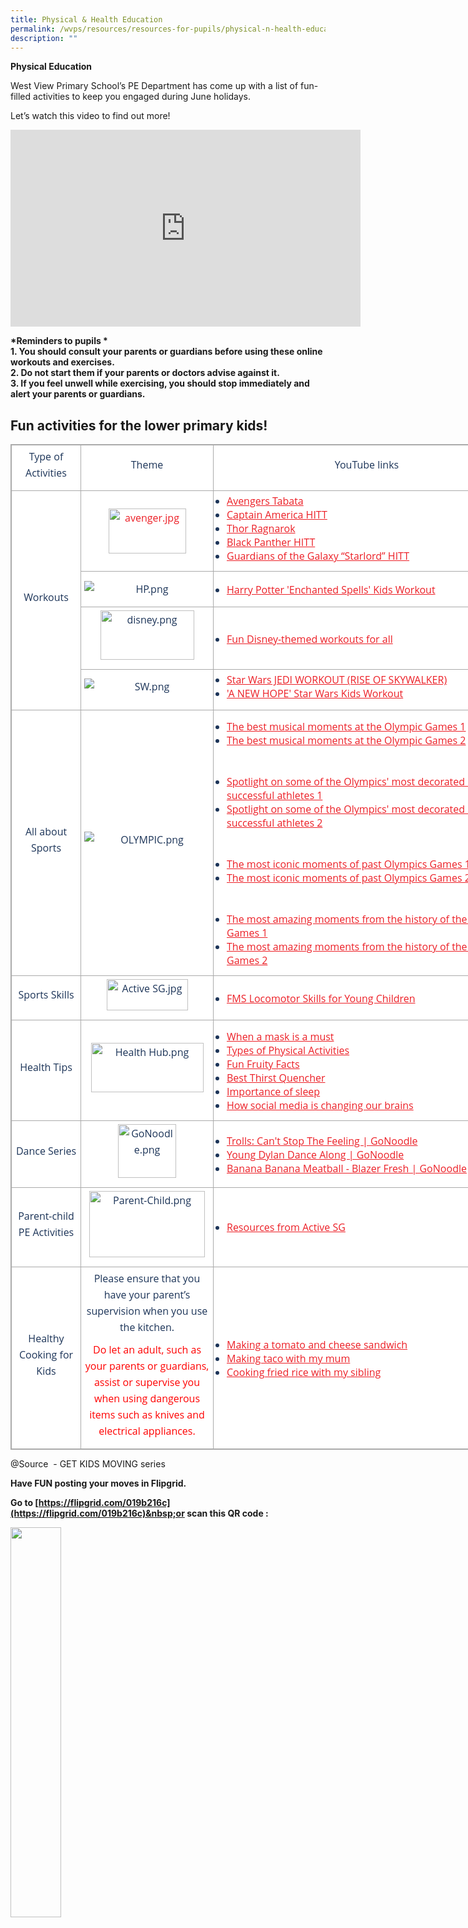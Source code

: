 ```yaml
---
title: Physical & Health Education
permalink: /wvps/resources/resources-for-pupils/physical-n-health-education/
description: ""
---
```

**Physical Education**

  

West View Primary School’s PE Department has come up with a list of fun-filled activities to keep you engaged during June holidays.

  

Let’s watch this video to find out more!

<iframe width="560" height="315" src="https://www.youtube.com/embed/2VvXRlFfBlw" title="YouTube video player" frameborder="0" allow="accelerometer; autoplay; clipboard-write; encrypted-media; gyroscope; picture-in-picture; web-share" allowfullscreen=""></iframe>

**\*Reminders to pupils \***  
**1\. You should consult your parents or guardians before using these online workouts and exercises.**  
**2\. Do not start them if your parents or doctors advise against it.**  
**3\. If you feel unwell while exercising, you should stop immediately and alert your parents or guardians.**

Fun activities for the lower primary kids!
------------------------------------------

<table class="iveo_table ives_tab_simple3" width="0" style="margin: 0px; outline: 0px; padding: 0px; border-collapse: collapse; border: 1px solid rgb(170, 170, 170); color: rgb(28, 52, 88); font-family: &quot;Open Sans&quot;, sans-serif; font-size: 16px; font-style: normal; font-variant-ligatures: normal; font-variant-caps: normal; font-weight: 400; letter-spacing: normal; orphans: 2; text-align: left; text-transform: none; white-space: normal; widows: 2; word-spacing: 0px; -webkit-text-stroke-width: 0px; background-color: rgb(255, 255, 255); text-decoration-thickness: initial; text-decoration-style: initial; text-decoration-color: initial; width: 880px;"><tbody style="margin: 0px; outline: 0px; padding: 0px;"><tr style="margin: 0px; outline: 0px; padding: 0px;"><td width="100" style="margin: 0px; outline: 0px; padding: 5px; text-align: center; border: 1px solid rgb(170, 170, 170);"><p align="center" style="margin: 0px 0px 10px; outline: 0px; padding: 0px; line-height: 26px !important; color: rgb(28, 52, 88); font-family: &quot;Open Sans&quot;, sans-serif; font-size: 16px; font-weight: 400;"><span style="margin: 0px; outline: 0px; padding: 0px;">Type of Activities</span></p></td><td width="201" style="margin: 0px; outline: 0px; padding: 5px; text-align: center; border: 1px solid rgb(170, 170, 170);"><p align="center" style="margin: 0px 0px 10px; outline: 0px; padding: 0px; line-height: 26px !important; color: rgb(28, 52, 88); font-family: &quot;Open Sans&quot;, sans-serif; font-size: 16px; font-weight: 400;"><span style="margin: 0px; outline: 0px; padding: 0px;">Theme</span></p></td><td width="480" style="margin: 0px; outline: 0px; padding: 5px; text-align: center; border: 1px solid rgb(170, 170, 170);"><p align="center" style="margin: 0px 0px 10px; outline: 0px; padding: 0px; line-height: 26px !important; color: rgb(28, 52, 88); font-family: &quot;Open Sans&quot;, sans-serif; font-size: 16px; font-weight: 400;"><span style="margin: 0px; outline: 0px; padding: 0px; background-color: initial;">YouTube</span><span style="margin: 0px; outline: 0px; padding: 0px;">&nbsp;links</span></p></td></tr><tr style="margin: 0px; outline: 0px; padding: 0px;"><td width="100" rowspan="4" style="margin: 0px; outline: 0px; padding: 5px; text-align: center; border: 1px solid rgb(170, 170, 170);"><p align="center" style="margin: 0px 0px 10px; outline: 0px; padding: 0px; line-height: 26px !important; color: rgb(28, 52, 88); font-family: &quot;Open Sans&quot;, sans-serif; font-size: 16px; font-weight: 400;"><span style="margin: 0px; outline: 0px; padding: 0px;">Workouts</span></p></td><td width="201" style="margin: 0px; outline: 0px; padding: 5px; text-align: center; border: 1px solid rgb(170, 170, 170);"><p align="center" style="margin: 0px 0px 10px; outline: 0px; padding: 0px; line-height: 26px !important; color: rgb(28, 52, 88); font-family: &quot;Open Sans&quot;, sans-serif; font-size: 16px; font-weight: 400;"><span style="margin: 0px; outline: 0px; padding: 0px;"></span></p><p align="center" style="margin: 0px 0px 10px; outline: 0px; padding: 0px; line-height: 26px !important; color: rgb(28, 52, 88); font-family: &quot;Open Sans&quot;, sans-serif; font-size: 16px; font-weight: 400;"><span style="margin: 0px; outline: 0px; padding: 0px;"><a href="https://www.youtube.com/watch?v=FG9bvD_ha0g" target="_blank" style="margin: 0px; outline: 0px; padding: 0px; color: rgb(236, 31, 38); text-decoration: underline;"><img width="150" height="113" src="https://westviewpri.moe.edu.sg/qql/slot/u539/2020/Resources/Resources%20for%20Pupil/Stay%20Home%20Edition/Physical%20&amp;%20Health%20Education/avenger.jpg" alt="avenger.jpg" class="ive_eobj_center" style="margin: auto; outline: 0px; padding: 0px; border: none; max-width: 100%; clear: both; display: block; width: 124px; height: 72px;"></a></span><span style="margin: 0px; outline: 0px; padding: 0px;"></span></p><p align="center" style="margin: 0px 0px 10px; outline: 0px; padding: 0px; line-height: 26px !important; color: rgb(28, 52, 88); font-family: &quot;Open Sans&quot;, sans-serif; font-size: 16px; font-weight: 400;"></p></td><td width="480" style="margin: 0px; outline: 0px; padding: 5px; text-align: center; border: 1px solid rgb(170, 170, 170);"><ul style="margin: 0px 0px 0.5em 1em; outline: 0px; padding: 0px;"><li style="margin: 0px; outline: 0px; padding: 0px; text-align: left;"><a href="https://www.youtube.com/watch?v=jyWyBern6q4&amp;t=103s" target="_blank" style="margin: 0px; outline: 0px; padding: 0px; color: rgb(236, 31, 38); text-decoration: underline;">Avengers Tabata</a></li><li style="margin: 0px; outline: 0px; padding: 0px; text-align: left;"><a href="https://www.youtube.com/watch?v=QL2C0X3Gx1U&amp;list=RDCMUCokO71NW3TgndaSNyHIqwtQ&amp;index=6" target="_blank" style="margin: 0px; outline: 0px; padding: 0px; color: rgb(236, 31, 38); text-decoration: underline;">Captain America HITT</a></li><li style="margin: 0px; outline: 0px; padding: 0px; text-align: left;"><a href="https://www.youtube.com/watch?v=c3oeoVsM95s&amp;list=RDCMUCokO71NW3TgndaSNyHIqwtQ&amp;index=7" target="_blank" style="margin: 0px; outline: 0px; padding: 0px; color: rgb(236, 31, 38); text-decoration: underline; background-color: initial;">Thor Ragnarok</a></li><li style="margin: 0px; outline: 0px; padding: 0px; text-align: left;"><a href="https://www.youtube.com/watch?v=9SDWArXm4mA&amp;t=33s" target="_blank" style="margin: 0px; outline: 0px; padding: 0px; color: rgb(236, 31, 38); text-decoration: underline; background-color: initial;">Black Panther HITT</a></li><li style="margin: 0px; outline: 0px; padding: 0px; text-align: left;"><a href="https://www.youtube.com/watch?v=y2nURl5xOWU" target="_blank" style="margin: 0px; outline: 0px; padding: 0px; color: rgb(236, 31, 38); text-decoration: underline; background-color: initial;">Guardians of the Galaxy “Starlord” HITT</a></li></ul></td></tr><tr style="margin: 0px; outline: 0px; padding: 0px;"><td width="201" style="margin: 0px; outline: 0px; padding: 5px; text-align: center; border: 1px solid rgb(170, 170, 170);"><p align="center" style="margin: 0px 0px 10px; outline: 0px; padding: 0px; line-height: 26px !important; color: rgb(28, 52, 88); font-family: &quot;Open Sans&quot;, sans-serif; font-size: 16px; font-weight: 400;"><span style="margin: 0px; outline: 0px; padding: 0px;"></span><span style="margin: 0px; outline: 0px; padding: 0px;"></span></p><p align="center" style="margin: 0px 0px 10px; outline: 0px; padding: 0px; line-height: 26px !important; color: rgb(28, 52, 88); font-family: &quot;Open Sans&quot;, sans-serif; font-size: 16px; font-weight: 400;"><img src="https://westviewpri.moe.edu.sg/qql/slot/u539/2020/Resources/Resources%20for%20Pupil/Stay%20Home%20Edition/Physical%20&amp;%20Health%20Education/HP.png" alt="HP.png" class="ive_eobj_center" style="margin: auto; outline: 0px; padding: 0px; border: none; max-width: 100%; clear: both; display: block;"></p></td><td width="480" style="margin: 0px; outline: 0px; padding: 5px; text-align: center; border: 1px solid rgb(170, 170, 170);"><p style="margin: 0px 0px 10px; outline: 0px; padding: 0px; line-height: 26px !important; color: rgb(28, 52, 88); font-family: &quot;Open Sans&quot;, sans-serif; font-size: 16px; font-weight: 400; text-align: left;"></p><ul style="margin: 0px 0px 0.5em 1em; outline: 0px; padding: 0px;"><li style="margin: 0px; outline: 0px; padding: 0px; text-align: left;"><a href="https://www.youtube.com/watch?v=fu-ZCwMrvKc&amp;list=RDCMUCokO71NW3TgndaSNyHIqwtQ&amp;index=2" target="_blank" style="margin: 0px; outline: 0px; padding: 0px; color: rgb(236, 31, 38); text-decoration: underline; background-color: initial;">Harry Potter 'Enchanted Spells' Kids Workout</a></li></ul><span style="margin: 0px; outline: 0px; padding: 0px;"></span></td></tr><tr style="margin: 0px; outline: 0px; padding: 0px;"><td width="201" style="margin: 0px; outline: 0px; padding: 5px; text-align: center; border: 1px solid rgb(170, 170, 170);"><p align="center" style="margin: 0px 0px 10px; outline: 0px; padding: 0px; line-height: 26px !important; color: rgb(28, 52, 88); font-family: &quot;Open Sans&quot;, sans-serif; font-size: 16px; font-weight: 400;"><span style="margin: 0px; outline: 0px; padding: 0px;"><img width="150" height="79" src="https://westviewpri.moe.edu.sg/qql/slot/u539/2020/Resources/Resources%20for%20Pupil/Stay%20Home%20Edition/Physical%20&amp;%20Health%20Education/disney.png" alt="disney.png" class="ive_eobj_center" style="margin: auto; outline: 0px; padding: 0px; border: none; max-width: 100%; clear: both; display: block;"></span><span style="margin: 0px; outline: 0px; padding: 0px;"></span></p></td><td width="480" style="margin: 0px; outline: 0px; padding: 5px; text-align: center; border: 1px solid rgb(170, 170, 170);"><p style="margin: 0px 0px 10px; outline: 0px; padding: 0px; line-height: 26px !important; color: rgb(28, 52, 88); font-family: &quot;Open Sans&quot;, sans-serif; font-size: 16px; font-weight: 400; text-align: left;"></p><ul style="margin: 0px 0px 0.5em 1em; outline: 0px; padding: 0px;"><li style="margin: 0px; outline: 0px; padding: 0px; text-align: left;"><span style="margin: 0px; outline: 0px; padding: 0px;"><a href="https://family.disney.com/articles/disney-workouts/" target="_blank" style="margin: 0px; outline: 0px; padding: 0px; color: rgb(236, 31, 38); text-decoration: underline;">Fun Disney-themed workouts for all</a></span></li></ul></td></tr><tr style="margin: 0px; outline: 0px; padding: 0px;"><td width="201" style="margin: 0px; outline: 0px; padding: 5px; text-align: center; border: 1px solid rgb(170, 170, 170);"><p align="center" style="margin: 0px 0px 10px; outline: 0px; padding: 0px; line-height: 26px !important; color: rgb(28, 52, 88); font-family: &quot;Open Sans&quot;, sans-serif; font-size: 16px; font-weight: 400;"><img src="https://westviewpri.moe.edu.sg/qql/slot/u539/2020/Resources/Resources%20for%20Pupil/Stay%20Home%20Edition/Physical%20&amp;%20Health%20Education/SW.png" alt="SW.png" class="ive_eobj_center" style="margin: auto; outline: 0px; padding: 0px; border: none; max-width: 100%; clear: both; display: block;"></p></td><td width="480" style="margin: 0px; outline: 0px; padding: 5px; text-align: center; border: 1px solid rgb(170, 170, 170);"><ul style="margin: 0px 0px 0.5em 1em; outline: 0px; padding: 0px;"><li style="margin: 0px; outline: 0px; padding: 0px; text-align: left;"><span style="margin: 0px; outline: 0px; padding: 0px;"><a href="https://www.youtube.com/watch?v=Q9pB8I_vqCw" target="_blank" style="margin: 0px; outline: 0px; padding: 0px; color: rgb(236, 31, 38); text-decoration: underline;">Star Wars JEDI WORKOUT (RISE OF SKYWALKER)</a></span></li><li style="margin: 0px; outline: 0px; padding: 0px; text-align: left;"><a href="https://www.youtube.com/watch?v=G_K_NHVvpps" target="_blank" style="margin: 0px; outline: 0px; padding: 0px; color: rgb(236, 31, 38); text-decoration: underline; background-color: initial;">'A NEW HOPE' Star Wars Kids Workout</a></li></ul><p style="margin: 0px 0px 10px; outline: 0px; padding: 0px; line-height: 26px !important; color: rgb(28, 52, 88); font-family: &quot;Open Sans&quot;, sans-serif; font-size: 16px; font-weight: 400; text-align: left;"><span style="margin: 0px; outline: 0px; padding: 0px;"></span></p></td></tr><tr style="margin: 0px; outline: 0px; padding: 0px;"><td width="100" style="margin: 0px; outline: 0px; padding: 5px; text-align: center; border: 1px solid rgb(170, 170, 170);"><p align="center" style="margin: 0px 0px 10px; outline: 0px; padding: 0px; line-height: 26px !important; color: rgb(28, 52, 88); font-family: &quot;Open Sans&quot;, sans-serif; font-size: 16px; font-weight: 400;"><span style="margin: 0px; outline: 0px; padding: 0px;">All about Sports</span></p></td><td width="201" style="margin: 0px; outline: 0px; padding: 5px; text-align: center; border: 1px solid rgb(170, 170, 170);"><p style="margin: 0px 0px 10px; outline: 0px; padding: 0px; line-height: 26px !important; color: rgb(28, 52, 88); font-family: &quot;Open Sans&quot;, sans-serif; font-size: 16px; font-weight: 400; text-align: center;"><span style="margin: 0px; outline: 0px; padding: 0px;"><img src="https://westviewpri.moe.edu.sg/qql/slot/u539/2020/Resources/Resources%20for%20Pupil/Stay%20Home%20Edition/Physical%20&amp;%20Health%20Education/OLYMPIC.png" alt="OLYMPIC.png" class="ive_eobj_center" style="margin: auto; outline: 0px; padding: 0px; border: none; max-width: 100%; clear: both; display: block;"></span><span style="margin: 0px; outline: 0px; padding: 0px;"></span></p></td><td width="480" style="margin: 0px; outline: 0px; padding: 5px; text-align: center; border: 1px solid rgb(170, 170, 170);"><p style="margin: 0px 0px 10px; outline: 0px; padding: 0px; line-height: 26px !important; color: rgb(28, 52, 88); font-family: &quot;Open Sans&quot;, sans-serif; font-size: 16px; font-weight: 400; text-align: left;"></p><ul style="margin: 0px 0px 0.5em 1em; outline: 0px; padding: 0px;"><li style="margin: 0px; outline: 0px; padding: 0px; text-align: left;"><span style="margin: 0px; outline: 0px; padding: 0px;"><a href="https://www.youtube.com/watch?v=XcjxJabDLHs&amp;list=PL-292yfpAFGb-qip5Qhg1mkQ732Ckws1g&amp;index=70" target="_blank" style="margin: 0px; outline: 0px; padding: 0px; color: rgb(236, 31, 38); text-decoration: underline;">The best musical moments at the Olympic Games 1</a></span></li><li style="margin: 0px; outline: 0px; padding: 0px; text-align: left;"><a href="https://www.youtube.com/watch?v=5AGdScMPbCo&amp;list=PL-292yfpAFGb-qip5Qhg1mkQ732Ckws1g&amp;index=13" target="_blank" style="margin: 0px; outline: 0px; padding: 0px; color: rgb(236, 31, 38); text-decoration: underline; background-color: initial;">The best musical moments at the Olympic Games 2</a></li></ul><p style="margin: 0px 0px 10px; outline: 0px; padding: 0px; line-height: 26px !important; color: rgb(28, 52, 88); font-family: &quot;Open Sans&quot;, sans-serif; font-size: 16px; font-weight: 400; text-align: left;"><span style="margin: 0px; outline: 0px; padding: 0px;"><br style="margin: 0px; outline: 0px; padding: 0px;"></span></p><p style="margin: 0px 0px 10px; outline: 0px; padding: 0px; line-height: 26px !important; color: rgb(28, 52, 88); font-family: &quot;Open Sans&quot;, sans-serif; font-size: 16px; font-weight: 400;"><span style="margin: 0px; outline: 0px; padding: 0px;"></span></p><p style="margin: 0px 0px 10px; outline: 0px; padding: 0px; line-height: 26px !important; color: rgb(28, 52, 88); font-family: &quot;Open Sans&quot;, sans-serif; font-size: 16px; font-weight: 400; text-align: left;"></p><ul style="margin: 0px 0px 0.5em 1em; outline: 0px; padding: 0px;"><li style="margin: 0px; outline: 0px; padding: 0px; text-align: left;"><span style="margin: 0px; outline: 0px; padding: 0px;"><a href="https://www.youtube.com/watch?v=h9Kadi5R5DU&amp;list=PL-292yfpAFGby_U_hd78VweBueUXx8mQB&amp;index=3" target="_blank" style="margin: 0px; outline: 0px; padding: 0px; color: rgb(236, 31, 38); text-decoration: underline;">Spotlight on some of the Olympics' most decorated &amp; successful athletes 1</a></span></li><li style="margin: 0px; outline: 0px; padding: 0px; text-align: left;"><a href="https://www.youtube.com/watch?v=Dqevl3w0_6s&amp;list=PL-292yfpAFGby_U_hd78VweBueUXx8mQB&amp;index=24" target="_blank" style="margin: 0px; outline: 0px; padding: 0px; color: rgb(236, 31, 38); text-decoration: underline; background-color: initial;">Spotlight on some of the Olympics' most decorated &amp; successful athletes 2</a></li></ul><p style="margin: 0px 0px 10px; outline: 0px; padding: 0px; line-height: 26px !important; color: rgb(28, 52, 88); font-family: &quot;Open Sans&quot;, sans-serif; font-size: 16px; font-weight: 400; text-align: left;"><span style="margin: 0px; outline: 0px; padding: 0px;"><br style="margin: 0px; outline: 0px; padding: 0px;"></span></p><p style="margin: 0px 0px 10px; outline: 0px; padding: 0px; line-height: 26px !important; color: rgb(28, 52, 88); font-family: &quot;Open Sans&quot;, sans-serif; font-size: 16px; font-weight: 400;"><span style="margin: 0px; outline: 0px; padding: 0px;"></span></p><p style="margin: 0px 0px 10px; outline: 0px; padding: 0px; line-height: 26px !important; color: rgb(28, 52, 88); font-family: &quot;Open Sans&quot;, sans-serif; font-size: 16px; font-weight: 400; text-align: left;"></p><ul style="margin: 0px 0px 0.5em 1em; outline: 0px; padding: 0px;"><li style="margin: 0px; outline: 0px; padding: 0px; text-align: left;"><span style="margin: 0px; outline: 0px; padding: 0px;"><a href="https://www.youtube.com/watch?v=IIm32eEVW98&amp;list=PL-292yfpAFGb961OltE-uVixJX4q2tvb1&amp;index=91" target="_blank" style="margin: 0px; outline: 0px; padding: 0px; color: rgb(236, 31, 38); text-decoration: underline;">The most iconic moments of past Olympics Games 1</a></span></li><li style="margin: 0px; outline: 0px; padding: 0px; text-align: left;"><a href="https://www.youtube.com/watch?v=FuiJHJz4f5Q" target="_blank" style="margin: 0px; outline: 0px; padding: 0px; color: rgb(236, 31, 38); text-decoration: underline; text-align: center; background-color: initial;">The most iconic moments of past Olympics Games 2</a></li></ul><p style="margin: 0px 0px 10px; outline: 0px; padding: 0px; line-height: 26px !important; color: rgb(28, 52, 88); font-family: &quot;Open Sans&quot;, sans-serif; font-size: 16px; font-weight: 400; text-align: left;"><br style="margin: 0px; outline: 0px; padding: 0px;"></p><p style="margin: 0px 0px 10px; outline: 0px; padding: 0px; line-height: 26px !important; color: rgb(28, 52, 88); font-family: &quot;Open Sans&quot;, sans-serif; font-size: 16px; font-weight: 400; text-align: left;"></p><ul style="margin: 0px 0px 0.5em 1em; outline: 0px; padding: 0px;"><li style="margin: 0px; outline: 0px; padding: 0px; text-align: left;"><span style="margin: 0px; outline: 0px; padding: 0px;"><a href="https://www.youtube.com/watch?v=6RqND3BAf1A&amp;list=PL-292yfpAFGYQiBL6-UaPz41vsddOR2uA&amp;index=31" target="_blank" style="margin: 0px; outline: 0px; padding: 0px; color: rgb(236, 31, 38); text-decoration: underline;">The most amazing moments from the history of the Olympic Games 1</a></span></li><li style="margin: 0px; outline: 0px; padding: 0px; text-align: left;"><a href="https://www.youtube.com/watch?v=fF8HakwiNz8&amp;list=PL-292yfpAFGYQiBL6-UaPz41vsddOR2uA&amp;index=32" target="_blank" style="margin: 0px; outline: 0px; padding: 0px; color: rgb(236, 31, 38); text-decoration: underline; background-color: initial;">The most amazing moments from the history of the Olympic Games 2</a></li></ul></td></tr><tr style="margin: 0px; outline: 0px; padding: 0px;"><td width="100" style="margin: 0px; outline: 0px; padding: 5px; text-align: center; border: 1px solid rgb(170, 170, 170);"><p align="center" style="margin: 0px 0px 10px; outline: 0px; padding: 0px; line-height: 26px !important; color: rgb(28, 52, 88); font-family: &quot;Open Sans&quot;, sans-serif; font-size: 16px; font-weight: 400;"><span style="margin: 0px; outline: 0px; padding: 0px;">Sports Skills</span></p></td><td width="201" style="margin: 0px; outline: 0px; padding: 5px; text-align: center; border: 1px solid rgb(170, 170, 170);"><p align="center" style="margin: 0px 0px 10px; outline: 0px; padding: 0px; line-height: 26px !important; color: rgb(28, 52, 88); font-family: &quot;Open Sans&quot;, sans-serif; font-size: 16px; font-weight: 400;"><span style="margin: 0px; outline: 0px; padding: 0px;"><img width="130" height="50" src="https://westviewpri.moe.edu.sg/qql/slot/u539/2020/Resources/Resources%20for%20Pupil/Stay%20Home%20Edition/Physical%20&amp;%20Health%20Education/Active%20SG.jpg" alt="Active SG.jpg" class="ive_eobj_center" style="margin: auto; outline: 0px; padding: 0px; border: none; max-width: 100%; clear: both; display: block;"></span><span style="margin: 0px; outline: 0px; padding: 0px;"></span></p></td><td width="480" style="margin: 0px; outline: 0px; padding: 5px; text-align: center; border: 1px solid rgb(170, 170, 170);"><p style="margin: 0px 0px 10px; outline: 0px; padding: 0px; line-height: 26px !important; color: rgb(28, 52, 88); font-family: &quot;Open Sans&quot;, sans-serif; font-size: 16px; font-weight: 400; text-align: left;"></p><ul style="margin: 0px 0px 0.5em 1em; outline: 0px; padding: 0px;"><li style="margin: 0px; outline: 0px; padding: 0px; text-align: left;"><span style="margin: 0px; outline: 0px; padding: 0px;"><a href="https://www.myactivesg.com/-/media/SSC/Consumer/Files/Start-out/Children-and-Youth/Guide-for-parents/Fundamental-movement-skills/Locomotor-skills/FMS_kitforparents_Locomotor_Skills.pdf" target="_blank" style="margin: 0px; outline: 0px; padding: 0px; color: rgb(236, 31, 38); text-decoration: underline;">FMS Locomotor Skills for Young Children</a></span></li></ul></td></tr><tr style="margin: 0px; outline: 0px; padding: 0px;"><td width="100" style="margin: 0px; outline: 0px; padding: 5px; text-align: center; border: 1px solid rgb(170, 170, 170);"><p align="center" style="margin: 0px 0px 10px; outline: 0px; padding: 0px; line-height: 26px !important; color: rgb(28, 52, 88); font-family: &quot;Open Sans&quot;, sans-serif; font-size: 16px; font-weight: 400;"><span style="margin: 0px; outline: 0px; padding: 0px;">Health Tips</span></p></td><td width="201" style="margin: 0px; outline: 0px; padding: 5px; text-align: center; border: 1px solid rgb(170, 170, 170);"><p align="center" style="margin: 0px 0px 10px; outline: 0px; padding: 0px; line-height: 26px !important; color: rgb(28, 52, 88); font-family: &quot;Open Sans&quot;, sans-serif; font-size: 16px; font-weight: 400;"><span style="margin: 0px; outline: 0px; padding: 0px;"><img width="180" height="79" src="https://westviewpri.moe.edu.sg/qql/slot/u539/2020/Resources/Resources%20for%20Pupil/Stay%20Home%20Edition/Physical%20&amp;%20Health%20Education/Health%20Hub.png" alt="Health Hub.png" class="ive_eobj_center" style="margin: auto; outline: 0px; padding: 0px; border: none; max-width: 100%; clear: both; display: block;"></span><span style="margin: 0px; outline: 0px; padding: 0px;"></span></p></td><td width="480" style="margin: 0px; outline: 0px; padding: 5px; text-align: center; border: 1px solid rgb(170, 170, 170);"><p style="margin: 0px 0px 10px; outline: 0px; padding: 0px; line-height: 26px !important; color: rgb(28, 52, 88); font-family: &quot;Open Sans&quot;, sans-serif; font-size: 16px; font-weight: 400; text-align: left;"></p><ul style="margin: 0px 0px 0.5em 1em; outline: 0px; padding: 0px;"><li style="margin: 0px; outline: 0px; padding: 0px; text-align: left;"><span style="margin: 0px; outline: 0px; padding: 0px;"><a href="https://www.healthhub.sg/live-healthy/1204/when-a-mask-is-a-must" target="_blank" style="margin: 0px; outline: 0px; padding: 0px; color: rgb(236, 31, 38); text-decoration: underline;">When a mask is a must</a></span></li><li style="margin: 0px; outline: 0px; padding: 0px; text-align: left;"><a href="https://www.healthhub.sg/live-healthy/826/types-of-physical-activities" target="_blank" style="margin: 0px; outline: 0px; padding: 0px; color: rgb(236, 31, 38); text-decoration: underline; background-color: initial;">Types of Physical Activities</a></li><li style="margin: 0px; outline: 0px; padding: 0px; text-align: left;"><span style="margin: 0px; outline: 0px; padding: 0px; background-color: initial;"><a href="https://www.healthhub.sg/live-healthy/1291/fun-fruity-facts" target="_blank" style="margin: 0px; outline: 0px; padding: 0px; color: rgb(236, 31, 38); text-decoration: underline;">Fun Fruity Facts</a></span></li><li style="margin: 0px; outline: 0px; padding: 0px; text-align: left;"><a href="https://www.healthhub.sg/live-healthy/1279/the-best-thirst-quenchers-for-kids" target="_blank" style="margin: 0px; outline: 0px; padding: 0px; color: rgb(236, 31, 38); text-decoration: underline; background-color: initial;">Best Thirst Quencher</a></li><li style="margin: 0px; outline: 0px; padding: 0px; text-align: left;"><a href="https://www.healthhub.sg/live-healthy/510/sleep" target="_blank" style="margin: 0px; outline: 0px; padding: 0px; color: rgb(236, 31, 38); text-decoration: underline; background-color: initial;">Importance of sleep</a></li><li style="margin: 0px; outline: 0px; padding: 0px; text-align: left;"><a href="https://www.youtube.com/watch?v=HffWFd_6bJ0" target="_blank" style="margin: 0px; outline: 0px; padding: 0px; color: rgb(236, 31, 38); text-decoration: underline; background-color: initial;">How social media is changing our brains</a></li></ul></td></tr><tr style="margin: 0px; outline: 0px; padding: 0px;"><td width="100" style="margin: 0px; outline: 0px; padding: 5px; text-align: center; border: 1px solid rgb(170, 170, 170);"><p align="center" style="margin: 0px 0px 10px; outline: 0px; padding: 0px; line-height: 26px !important; color: rgb(28, 52, 88); font-family: &quot;Open Sans&quot;, sans-serif; font-size: 16px; font-weight: 400;"><span style="margin: 0px; outline: 0px; padding: 0px;">Dance Series</span></p></td><td width="201" style="margin: 0px; outline: 0px; padding: 5px; text-align: center; border: 1px solid rgb(170, 170, 170);"><p align="center" style="margin: 0px 0px 10px; outline: 0px; padding: 0px; line-height: 26px !important; color: rgb(28, 52, 88); font-family: &quot;Open Sans&quot;, sans-serif; font-size: 16px; font-weight: 400;"><span style="margin: 0px; outline: 0px; padding: 0px;"><img width="93" height="86" src="https://westviewpri.moe.edu.sg/qql/slot/u539/2020/Resources/Resources%20for%20Pupil/Stay%20Home%20Edition/Physical%20&amp;%20Health%20Education/GoNoodle.png" alt="GoNoodle.png" class="ive_eobj_center" style="margin: auto; outline: 0px; padding: 0px; border: none; max-width: 100%; clear: both; display: block;"></span></p></td><td width="480" style="margin: 0px; outline: 0px; padding: 5px; text-align: center; border: 1px solid rgb(170, 170, 170);"><p style="margin: 0px 0px 10px; outline: 0px; padding: 0px; line-height: 26px !important; color: rgb(28, 52, 88); font-family: &quot;Open Sans&quot;, sans-serif; font-size: 16px; font-weight: 400; text-align: left;"></p><ul style="margin: 0px 0px 0.5em 1em; outline: 0px; padding: 0px;"><li style="margin: 0px; outline: 0px; padding: 0px; text-align: left;"><a href="https://www.youtube.com/watch?v=KhfkYzUwYFk" target="_blank" style="margin: 0px; outline: 0px; padding: 0px; color: rgb(236, 31, 38); text-decoration: underline;">Trolls: Can't Stop The Feeling | GoNoodle</a></li><li style="margin: 0px; outline: 0px; padding: 0px; text-align: left;"><a href="https://www.youtube.com/watch?v=3WnI4UNgSaY" target="_blank" style="margin: 0px; outline: 0px; padding: 0px; color: rgb(236, 31, 38); text-decoration: underline; background-color: initial;">Young Dylan Dance Along | GoNoodle</a></li><li style="margin: 0px; outline: 0px; padding: 0px; text-align: left;"><a href="https://www.youtube.com/watch?v=BQ9q4U2P3ig" target="_blank" style="margin: 0px; outline: 0px; padding: 0px; color: rgb(236, 31, 38); text-decoration: underline; background-color: initial;">Banana Banana Meatball - Blazer Fresh | GoNoodle</a></li></ul></td></tr><tr style="margin: 0px; outline: 0px; padding: 0px;"><td width="100" style="margin: 0px; outline: 0px; padding: 5px; text-align: center; border: 1px solid rgb(170, 170, 170);"><p align="center" style="margin: 0px 0px 10px; outline: 0px; padding: 0px; line-height: 26px !important; color: rgb(28, 52, 88); font-family: &quot;Open Sans&quot;, sans-serif; font-size: 16px; font-weight: 400;"><span style="margin: 0px; outline: 0px; padding: 0px;">Parent-child PE Activities</span></p></td><td width="201" style="margin: 0px; outline: 0px; padding: 5px; text-align: center; border: 1px solid rgb(170, 170, 170);"><p align="center" style="margin: 0px 0px 10px; outline: 0px; padding: 0px; line-height: 26px !important; color: rgb(28, 52, 88); font-family: &quot;Open Sans&quot;, sans-serif; font-size: 16px; font-weight: 400;"><span style="margin: 0px; outline: 0px; padding: 0px;"><img width="185" height="106" src="https://westviewpri.moe.edu.sg/qql/slot/u539/2020/Resources/Resources%20for%20Pupil/Stay%20Home%20Edition/Physical%20&amp;%20Health%20Education/Parent-Child.png" alt="Parent-Child.png" class="ive_eobj_center" style="margin: auto; outline: 0px; padding: 0px; border: none; max-width: 100%; clear: both; display: block;"></span><span style="margin: 0px; outline: 0px; padding: 0px;"></span></p></td><td width="480" style="margin: 0px; outline: 0px; padding: 5px; text-align: center; border: 1px solid rgb(170, 170, 170);"><p style="margin: 0px 0px 10px; outline: 0px; padding: 0px; line-height: 26px !important; color: rgb(28, 52, 88); font-family: &quot;Open Sans&quot;, sans-serif; font-size: 16px; font-weight: 400; text-align: left;"></p><ul style="margin: 0px 0px 0.5em 1em; outline: 0px; padding: 0px;"><li style="margin: 0px; outline: 0px; padding: 0px; text-align: left;"><span style="margin: 0px; outline: 0px; padding: 0px;"><a href="https://activeparents.myactivesg.com/parent-child-exercises" target="_blank" style="margin: 0px; outline: 0px; padding: 0px; color: rgb(236, 31, 38); text-decoration: underline;">Resources from Active SG</a></span></li></ul><p style="margin: 0px 0px 10px; outline: 0px; padding: 0px; line-height: 26px !important; color: rgb(28, 52, 88); font-family: &quot;Open Sans&quot;, sans-serif; font-size: 16px; font-weight: 400;"><span style="margin: 0px; outline: 0px; padding: 0px;"></span></p></td></tr><tr style="margin: 0px; outline: 0px; padding: 0px;"><td width="100" style="margin: 0px; outline: 0px; padding: 5px; text-align: center; border: 1px solid rgb(170, 170, 170);"><p align="center" style="margin: 0px 0px 10px; outline: 0px; padding: 0px; line-height: 26px !important; color: rgb(28, 52, 88); font-family: &quot;Open Sans&quot;, sans-serif; font-size: 16px; font-weight: 400;"><span style="margin: 0px; outline: 0px; padding: 0px;">Healthy Cooking for Kids</span></p></td><td width="201" style="margin: 0px; outline: 0px; padding: 5px; text-align: center; border: 1px solid rgb(170, 170, 170);"><p align="center" style="margin: 0px 0px 10px; outline: 0px; padding: 0px; line-height: 26px !important; color: rgb(28, 52, 88); font-family: &quot;Open Sans&quot;, sans-serif; font-size: 16px; font-weight: 400;"><span style="margin: 0px; outline: 0px; padding: 0px;">Please ensure that you have your parent’s supervision when you use the kitchen.</span></p><p align="center" style="margin: 0px 0px 10px; outline: 0px; padding: 0px; line-height: 26px !important; color: rgb(28, 52, 88); font-family: &quot;Open Sans&quot;, sans-serif; font-size: 16px; font-weight: 400;"><span style="margin: 0px; outline: 0px; padding: 0px;"></span></p><p align="center" style="margin: 0px 0px 10px; outline: 0px; padding: 0px; line-height: 26px !important; color: rgb(28, 52, 88); font-family: &quot;Open Sans&quot;, sans-serif; font-size: 16px; font-weight: 400;"><span style="margin: 0px; outline: 0px; padding: 0px;"><font color="#ff0000" style="margin: 0px; outline: 0px; padding: 0px;">Do let an adult, such as your parents or guardians, assist or supervise you when using dangerous items such as knives and electrical appliances.</font></span></p></td><td width="480" style="margin: 0px; outline: 0px; padding: 5px; text-align: center; border: 1px solid rgb(170, 170, 170);"><p style="margin: 0px 0px 10px; outline: 0px; padding: 0px; line-height: 26px !important; color: rgb(28, 52, 88); font-family: &quot;Open Sans&quot;, sans-serif; font-size: 16px; font-weight: 400; text-align: left;"></p><ul style="margin: 0px 0px 0.5em 1em; outline: 0px; padding: 0px;"><li style="margin: 0px; outline: 0px; padding: 0px; text-align: left;"><span style="margin: 0px; outline: 0px; padding: 0px;"><a href="https://www.youtube.com/watch?v=m9qUMcryrBc" target="_blank" style="margin: 0px; outline: 0px; padding: 0px; color: rgb(236, 31, 38); text-decoration: underline;">Making a tomato and cheese sandwich</a></span></li><li style="margin: 0px; outline: 0px; padding: 0px; text-align: left;"><a href="https://www.youtube.com/watch?reload=9&amp;v=jHEq55eNgzM" target="_blank" style="margin: 0px; outline: 0px; padding: 0px; color: rgb(236, 31, 38); text-decoration: underline; background-color: initial;">Making taco with my mum</a></li><li style="margin: 0px; outline: 0px; padding: 0px; text-align: left;"><a href="https://www.youtube.com/watch?v=vqaG8jTHfuU" target="_blank" style="margin: 0px; outline: 0px; padding: 0px; color: rgb(236, 31, 38); text-decoration: underline; background-color: initial;">Cooking fried rice with my sibling</a></li></ul></td></tr></tbody></table>

@Source&nbsp; - GET KIDS MOVING series



**Have FUN posting your moves in&nbsp;Flipgrid.**

  

**Go to&nbsp;[https://flipgrid.com/019b216c](https://flipgrid.com/019b216c)&nbsp;or scan this QR code :**

<img style="width:40%" src="/images/QR.png">

Fun activities for the upper primary kids!
------------------------------------------

<table style="margin: 0px; outline: 0px; padding: 0px; border-collapse: collapse; border: 1px solid rgb(170, 170, 170); width: 880px;" width="0" class="iveo_table ives_tab_simple3"><tbody style="margin: 0px; outline: 0px; padding: 0px;"><tr style="margin: 0px; outline: 0px; padding: 0px;"><td style="margin: 0px; outline: 0px; padding: 5px; text-align: center; border: 1px solid rgb(170, 170, 170);" width="100"><p style="margin: 0px 0px 10px; outline: 0px; padding: 0px; line-height: 26px !important; color: rgb(28, 52, 88); font-family: &quot;Open Sans&quot;, sans-serif; font-size: 16px; font-weight: 400;" align="center"><span style="margin: 0px; outline: 0px; padding: 0px;">Type of Activities</span></p></td><td style="margin: 0px; outline: 0px; padding: 5px; text-align: center; border: 1px solid rgb(170, 170, 170);" width="201"><p style="margin: 0px 0px 10px; outline: 0px; padding: 0px; line-height: 26px !important; color: rgb(28, 52, 88); font-family: &quot;Open Sans&quot;, sans-serif; font-size: 16px; font-weight: 400;" align="center"><span style="margin: 0px; outline: 0px; padding: 0px;">Theme</span></p></td><td style="margin: 0px; outline: 0px; padding: 5px; text-align: center; border: 1px solid rgb(170, 170, 170);" width="480"><p style="margin: 0px 0px 10px; outline: 0px; padding: 0px; line-height: 26px !important; color: rgb(28, 52, 88); font-family: &quot;Open Sans&quot;, sans-serif; font-size: 16px; font-weight: 400;" align="center"><span style="margin: 0px; outline: 0px; padding: 0px; background-color: initial;">YouTube</span><span style="margin: 0px; outline: 0px; padding: 0px;">&nbsp;links</span></p></td></tr><tr style="margin: 0px; outline: 0px; padding: 0px;"><td style="margin: 0px; outline: 0px; padding: 5px; text-align: center; border: 1px solid rgb(170, 170, 170);" rowspan="3" width="100"><p style="margin: 0px 0px 10px; outline: 0px; padding: 0px; line-height: 26px !important; color: rgb(28, 52, 88); font-family: &quot;Open Sans&quot;, sans-serif; font-size: 16px; font-weight: 400;" align="center"><span style="margin: 0px; outline: 0px; padding: 0px;">Workouts</span></p></td><td style="margin: 0px; outline: 0px; padding: 5px; text-align: center; border: 1px solid rgb(170, 170, 170);" width="201"><p style="margin: 0px 0px 10px; outline: 0px; padding: 0px; line-height: 26px !important; color: rgb(28, 52, 88); font-family: &quot;Open Sans&quot;, sans-serif; font-size: 16px; font-weight: 400;" align="center"><span style="margin: 0px; outline: 0px; padding: 0px;"></span></p><p style="margin: 0px 0px 10px; outline: 0px; padding: 0px; line-height: 26px !important; color: rgb(28, 52, 88); font-family: &quot;Open Sans&quot;, sans-serif; font-size: 16px; font-weight: 400;" align="center"><span style="margin: 0px; outline: 0px; padding: 0px;"><a style="margin: 0px; outline: 0px; padding: 0px; color: rgb(236, 31, 38); text-decoration: underline;" target="_blank" href="https://www.youtube.com/watch?v=FG9bvD_ha0g"><img style="margin: auto; outline: 0px; padding: 0px; border: none; max-width: 100%; clear: both; display: block; width: 124px; height: 72px;" class="ive_eobj_center" alt="avenger.jpg" src="https://westviewpri.moe.edu.sg/qql/slot/u539/2020/Resources/Resources%20for%20Pupil/Stay%20Home%20Edition/Physical%20&amp;%20Health%20Education/avenger.jpg" height="113" width="150"></a></span><span style="margin: 0px; outline: 0px; padding: 0px;"></span></p><p style="margin: 0px 0px 10px; outline: 0px; padding: 0px; line-height: 26px !important; color: rgb(28, 52, 88); font-family: &quot;Open Sans&quot;, sans-serif; font-size: 16px; font-weight: 400;" align="center"></p><p style="margin: 0px 0px 10px; outline: 0px; padding: 0px; line-height: 18.2px; color: rgb(28, 52, 88); font-family: &quot;Open Sans&quot;, sans-serif; font-size: 16px; font-weight: 400;" align="center" class=""><iframe style="margin: 0px; outline: 0px; padding: 0px; width: 152px; height: 116px;" allowfullscreen="" allow="accelerometer; autoplay; encrypted-media; gyroscope; picture-in-picture" frameborder="0" src="https://www.youtube.com/embed/EbFxijX_H58" height="315" width="560"></iframe></p></td><td style="margin: 0px; outline: 0px; padding: 5px; text-align: center; border: 1px solid rgb(170, 170, 170);" width="480"><ul style="margin: 0px 0px 0.5em 1em; outline: 0px; padding: 0px;"><li style="margin: 0px; outline: 0px; padding: 0px; text-align: left;"><a style="margin: 0px; outline: 0px; padding: 0px; color: rgb(236, 31, 38); text-decoration: underline;" target="_blank" href="https://www.youtube.com/watch?v=jyWyBern6q4&amp;t=103s">Avengers Tabata</a><span>&nbsp;</span>:</li><li style="margin: 0px; outline: 0px; padding: 0px; text-align: left;"><a style="margin: 0px; outline: 0px; padding: 0px; color: rgb(236, 31, 38); text-decoration: underline;" target="_blank" href="https://www.youtube.com/watch?v=QL2C0X3Gx1U&amp;list=RDCMUCokO71NW3TgndaSNyHIqwtQ&amp;index=6">Captain America HITT</a></li><li style="margin: 0px; outline: 0px; padding: 0px; text-align: left;"><a style="margin: 0px; outline: 0px; padding: 0px; color: rgb(236, 31, 38); text-decoration: underline;" target="_blank" href="https://www.youtube.com/watch?v=c3oeoVsM95s&amp;list=RDCMUCokO71NW3TgndaSNyHIqwtQ&amp;index=7">Thor Ragnarok</a></li><li style="margin: 0px; outline: 0px; padding: 0px; text-align: left;"><a style="margin: 0px; outline: 0px; padding: 0px; color: rgb(236, 31, 38); text-decoration: underline;" target="_blank" href="https://www.youtube.com/watch?v=9SDWArXm4mA&amp;t=33s">Black Panther HITT</a></li><li style="margin: 0px; outline: 0px; padding: 0px; text-align: left;"><a style="margin: 0px; outline: 0px; padding: 0px; color: rgb(236, 31, 38); text-decoration: underline;" target="_blank" href="https://www.youtube.com/watch?v=udK_PRSeVPI&amp;t=28s">Tony Stark HITT</a></li><li style="margin: 0px; outline: 0px; padding: 0px; text-align: left;"><a style="margin: 0px; outline: 0px; padding: 0px; color: rgb(236, 31, 38); text-decoration: underline;" target="_blank" href="https://www.youtube.com/watch?v=15BWn39QYY0&amp;list=RDCMUCokO71NW3TgndaSNyHIqwtQ&amp;index=11">Spiderverse HITT</a></li><li style="margin: 0px; outline: 0px; padding: 0px; text-align: left;"><a style="margin: 0px; outline: 0px; padding: 0px; color: rgb(236, 31, 38); text-decoration: underline;" target="_blank" href="https://www.youtube.com/watch?v=y2nURl5xOWU">Guardians of the Galaxy “Starlord” HITT</a></li><li style="margin: 0px; outline: 0px; padding: 0px; text-align: left;"><a style="margin: 0px; outline: 0px; padding: 0px; color: rgb(236, 31, 38); text-decoration: underline;" target="_blank" href="https://www.youtube.com/watch?v=uYi1kyMeFHQ&amp;list=RDCMUChJHUmT_EREEs4WV6jpmnBw&amp;start_radio=1&amp;t=179">Move like the Avengers</a></li></ul></td></tr><tr style="margin: 0px; outline: 0px; padding: 0px;"><td style="margin: 0px; outline: 0px; padding: 5px; text-align: center; border: 1px solid rgb(170, 170, 170);" width="201"><p style="margin: 0px 0px 10px; outline: 0px; padding: 0px; line-height: 26px !important; color: rgb(28, 52, 88); font-family: &quot;Open Sans&quot;, sans-serif; font-size: 16px; font-weight: 400;" align="center"><span style="margin: 0px; outline: 0px; padding: 0px;"></span><span style="margin: 0px; outline: 0px; padding: 0px;"></span></p><p style="margin: 0px 0px 10px; outline: 0px; padding: 0px; line-height: 26px !important; color: rgb(28, 52, 88); font-family: &quot;Open Sans&quot;, sans-serif; font-size: 16px; font-weight: 400;" align="center"><img style="margin: auto; outline: 0px; padding: 0px; border: none; max-width: 100%; clear: both; display: block;" class="ive_eobj_center" alt="HP.png" src="https://westviewpri.moe.edu.sg/qql/slot/u539/2020/Resources/Resources%20for%20Pupil/Stay%20Home%20Edition/Physical%20&amp;%20Health%20Education/HP.png"></p></td><td style="margin: 0px; outline: 0px; padding: 5px; text-align: left; border: 1px solid rgb(170, 170, 170);" width="480"><ul style="margin: 0px 0px 0.5em 1em; outline: 0px; padding: 0px;"><li style="margin: 0px; outline: 0px; padding: 0px;"><a style="margin: 0px; outline: 0px; padding: 0px; color: rgb(236, 31, 38); text-decoration: underline;" target="" href="https://www.youtube.com/watch?v=TBGOZlZ2-DY&amp;t=158s">Harry Potter 'Hogwarts' School Workout :</a></li><li style="margin: 0px; outline: 0px; padding: 0px;"><a style="margin: 0px; outline: 0px; padding: 0px; color: rgb(236, 31, 38); text-decoration: underline;" target="_blank" href="https://www.youtube.com/watch?v=fu-ZCwMrvKc&amp;list=RDCMUCokO71NW3TgndaSNyHIqwtQ&amp;index=2">Harry Potter 'Enchanted Spells' Kids Workout</a></li></ul></td></tr><tr style="margin: 0px; outline: 0px; padding: 0px;"><td style="margin: 0px; outline: 0px; padding: 5px; text-align: center; border: 1px solid rgb(170, 170, 170);" width="201"><p style="margin: 0px 0px 10px; outline: 0px; padding: 0px; line-height: 26px !important; color: rgb(28, 52, 88); font-family: &quot;Open Sans&quot;, sans-serif; font-size: 16px; font-weight: 400;" align="center"><img style="margin: auto; outline: 0px; padding: 0px; border: none; max-width: 100%; clear: both; display: block;" class="ive_eobj_center" alt="SW.png" src="https://westviewpri.moe.edu.sg/qql/slot/u539/2020/Resources/Resources%20for%20Pupil/Stay%20Home%20Edition/Physical%20&amp;%20Health%20Education/SW.png"></p></td><td style="margin: 0px; outline: 0px; padding: 5px; text-align: left; border: 1px solid rgb(170, 170, 170);" width="480"><ul style="margin: 0px 0px 0.5em 1em; outline: 0px; padding: 0px;"><li style="margin: 0px; outline: 0px; padding: 0px;"><a style="margin: 0px; outline: 0px; padding: 0px; color: rgb(236, 31, 38); text-decoration: underline;" target="_blank" href="https://www.youtube.com/watch?v=Q9pB8I_vqCw">Star Wars JEDI WORKOUT (RISE OF SKYWALKER)</a></li><li style="margin: 0px; outline: 0px; padding: 0px;"><a style="margin: 0px; outline: 0px; padding: 0px; color: rgb(236, 31, 38); text-decoration: underline;" target="_blank" href="https://www.youtube.com/watch?v=G_K_NHVvpps">'A NEW HOPE' Star Wars Kids Workout</a></li><li style="margin: 0px; outline: 0px; padding: 0px;"><a style="margin: 0px; outline: 0px; padding: 0px; color: rgb(236, 31, 38); text-decoration: underline;" target="_blank" href="https://www.youtube.com/watch?v=kAUMHws2ap0&amp;t=54s">Star Wars JEDI 'LIGHT SIDE' HIIT WORKOUT (The Last Jedi)</a></li></ul></td></tr><tr style="margin: 0px; outline: 0px; padding: 0px;"></tr><tr style="margin: 0px; outline: 0px; padding: 0px;"><td style="margin: 0px; outline: 0px; padding: 5px; text-align: center; border: 1px solid rgb(170, 170, 170);" width="100"><p style="margin: 0px 0px 10px; outline: 0px; padding: 0px; line-height: 26px !important; color: rgb(28, 52, 88); font-family: &quot;Open Sans&quot;, sans-serif; font-size: 16px; font-weight: 400;" align="center"><span style="margin: 0px; outline: 0px; padding: 0px;">All about Sports</span></p></td><td style="margin: 0px; outline: 0px; padding: 5px; text-align: center; border: 1px solid rgb(170, 170, 170);" width="201"><p style="margin: 0px 0px 10px; outline: 0px; padding: 0px; line-height: 26px !important; color: rgb(28, 52, 88); font-family: &quot;Open Sans&quot;, sans-serif; font-size: 16px; font-weight: 400; text-align: center;"><span style="margin: 0px; outline: 0px; padding: 0px;"><img style="margin: auto; outline: 0px; padding: 0px; border: none; max-width: 100%; clear: both; display: block;" class="ive_eobj_center" alt="OLYMPIC.png" src="https://westviewpri.moe.edu.sg/qql/slot/u539/2020/Resources/Resources%20for%20Pupil/Stay%20Home%20Edition/Physical%20&amp;%20Health%20Education/OLYMPIC.png"></span><span style="margin: 0px; outline: 0px; padding: 0px;"></span></p></td><td style="margin: 0px; outline: 0px; padding: 5px; text-align: center; border: 1px solid rgb(170, 170, 170);" width="480"><p style="margin: 0px 0px 10px; outline: 0px; padding: 0px; line-height: 26px !important; color: rgb(28, 52, 88); font-family: &quot;Open Sans&quot;, sans-serif; font-size: 16px; font-weight: 400; text-align: left;"></p><ul style="margin: 0px 0px 0.5em 1em; outline: 0px; padding: 0px;"><li style="margin: 0px; outline: 0px; padding: 0px; text-align: left;"><span style="margin: 0px; outline: 0px; padding: 0px;"><a style="margin: 0px; outline: 0px; padding: 0px; color: rgb(236, 31, 38); text-decoration: underline;" target="_blank" href="https://www.youtube.com/watch?v=XcjxJabDLHs&amp;list=PL-292yfpAFGb-qip5Qhg1mkQ732Ckws1g&amp;index=70">The best musical moments at the Olympic Games 1</a></span></li><li style="margin: 0px; outline: 0px; padding: 0px; text-align: left;"><a style="margin: 0px; outline: 0px; padding: 0px; color: rgb(236, 31, 38); text-decoration: underline; background-color: initial;" target="_blank" href="https://www.youtube.com/watch?v=5AGdScMPbCo&amp;list=PL-292yfpAFGb-qip5Qhg1mkQ732Ckws1g&amp;index=13">The best musical moments at the Olympic Games 2</a></li></ul><p style="margin: 0px 0px 10px; outline: 0px; padding: 0px; line-height: 26px !important; color: rgb(28, 52, 88); font-family: &quot;Open Sans&quot;, sans-serif; font-size: 16px; font-weight: 400; text-align: left;"><span style="margin: 0px; outline: 0px; padding: 0px;"><br style="margin: 0px; outline: 0px; padding: 0px;"></span></p><p style="margin: 0px 0px 10px; outline: 0px; padding: 0px; line-height: 26px !important; color: rgb(28, 52, 88); font-family: &quot;Open Sans&quot;, sans-serif; font-size: 16px; font-weight: 400;"><span style="margin: 0px; outline: 0px; padding: 0px;"></span></p><p style="margin: 0px 0px 10px; outline: 0px; padding: 0px; line-height: 26px !important; color: rgb(28, 52, 88); font-family: &quot;Open Sans&quot;, sans-serif; font-size: 16px; font-weight: 400; text-align: left;"></p><ul style="margin: 0px 0px 0.5em 1em; outline: 0px; padding: 0px;"><li style="margin: 0px; outline: 0px; padding: 0px; text-align: left;"><span style="margin: 0px; outline: 0px; padding: 0px;"><a style="margin: 0px; outline: 0px; padding: 0px; color: rgb(236, 31, 38); text-decoration: underline;" target="_blank" href="https://www.youtube.com/watch?v=h9Kadi5R5DU&amp;list=PL-292yfpAFGby_U_hd78VweBueUXx8mQB&amp;index=3">Spotlight on some of the Olympics' most decorated &amp; successful athletes 1</a></span></li><li style="margin: 0px; outline: 0px; padding: 0px; text-align: left;"><a style="margin: 0px; outline: 0px; padding: 0px; color: rgb(236, 31, 38); text-decoration: underline; background-color: initial;" target="_blank" href="https://www.youtube.com/watch?v=Dqevl3w0_6s&amp;list=PL-292yfpAFGby_U_hd78VweBueUXx8mQB&amp;index=24">Spotlight on some of the Olympics' most decorated &amp; successful athletes 2</a></li></ul><p style="margin: 0px 0px 10px; outline: 0px; padding: 0px; line-height: 26px !important; color: rgb(28, 52, 88); font-family: &quot;Open Sans&quot;, sans-serif; font-size: 16px; font-weight: 400; text-align: left;"><span style="margin: 0px; outline: 0px; padding: 0px;"><br style="margin: 0px; outline: 0px; padding: 0px;"></span></p><p style="margin: 0px 0px 10px; outline: 0px; padding: 0px; line-height: 26px !important; color: rgb(28, 52, 88); font-family: &quot;Open Sans&quot;, sans-serif; font-size: 16px; font-weight: 400;"><span style="margin: 0px; outline: 0px; padding: 0px;"></span></p><p style="margin: 0px 0px 10px; outline: 0px; padding: 0px; line-height: 26px !important; color: rgb(28, 52, 88); font-family: &quot;Open Sans&quot;, sans-serif; font-size: 16px; font-weight: 400; text-align: left;"></p><ul style="margin: 0px 0px 0.5em 1em; outline: 0px; padding: 0px;"><li style="margin: 0px; outline: 0px; padding: 0px; text-align: left;"><span style="margin: 0px; outline: 0px; padding: 0px;"><a style="margin: 0px; outline: 0px; padding: 0px; color: rgb(236, 31, 38); text-decoration: underline;" target="_blank" href="https://www.youtube.com/watch?v=IIm32eEVW98&amp;list=PL-292yfpAFGb961OltE-uVixJX4q2tvb1&amp;index=91">The most iconic moments of past Olympics Games 1</a></span></li><li style="margin: 0px; outline: 0px; padding: 0px; text-align: left;"><a style="margin: 0px; outline: 0px; padding: 0px; color: rgb(236, 31, 38); text-decoration: underline; text-align: center; background-color: initial;" target="_blank" href="https://www.youtube.com/watch?v=FuiJHJz4f5Q">The most iconic moments of past Olympics Games 2</a></li></ul><p style="margin: 0px 0px 10px; outline: 0px; padding: 0px; line-height: 26px !important; color: rgb(28, 52, 88); font-family: &quot;Open Sans&quot;, sans-serif; font-size: 16px; font-weight: 400; text-align: left;"><br style="margin: 0px; outline: 0px; padding: 0px;"></p><p style="margin: 0px 0px 10px; outline: 0px; padding: 0px; line-height: 26px !important; color: rgb(28, 52, 88); font-family: &quot;Open Sans&quot;, sans-serif; font-size: 16px; font-weight: 400; text-align: left;"></p><ul style="margin: 0px 0px 0.5em 1em; outline: 0px; padding: 0px;"><li style="margin: 0px; outline: 0px; padding: 0px; text-align: left;"><span style="margin: 0px; outline: 0px; padding: 0px;"><a style="margin: 0px; outline: 0px; padding: 0px; color: rgb(236, 31, 38); text-decoration: underline;" target="_blank" href="https://www.youtube.com/watch?v=6RqND3BAf1A&amp;list=PL-292yfpAFGYQiBL6-UaPz41vsddOR2uA&amp;index=31">The most amazing moments from the history of the Olympic Games 1</a></span></li><li style="margin: 0px; outline: 0px; padding: 0px; text-align: left;"><a style="margin: 0px; outline: 0px; padding: 0px; color: rgb(236, 31, 38); text-decoration: underline; background-color: initial;" target="_blank" href="https://www.youtube.com/watch?v=fF8HakwiNz8&amp;list=PL-292yfpAFGYQiBL6-UaPz41vsddOR2uA&amp;index=32">The most amazing moments from the history of the Olympic Games 2</a></li></ul></td></tr><tr style="margin: 0px; outline: 0px; padding: 0px;"><td style="margin: 0px; outline: 0px; padding: 5px; text-align: center; border: 1px solid rgb(170, 170, 170);" width="100"><p style="margin: 0px 0px 10px; outline: 0px; padding: 0px; line-height: 26px !important; color: rgb(28, 52, 88); font-family: &quot;Open Sans&quot;, sans-serif; font-size: 16px; font-weight: 400;" align="center"><span style="margin: 0px; outline: 0px; padding: 0px;">Sports Skills</span></p></td><td style="margin: 0px; outline: 0px; padding: 5px; text-align: center; border: 1px solid rgb(170, 170, 170);" width="201"><p style="margin: 0px 0px 10px; outline: 0px; padding: 0px; line-height: 26px !important; color: rgb(28, 52, 88); font-family: &quot;Open Sans&quot;, sans-serif; font-size: 16px; font-weight: 400;" align="center"><span style="margin: 0px; outline: 0px; padding: 0px;"><img style="margin: auto; outline: 0px; padding: 0px; border: none; max-width: 100%; clear: both; display: block;" class="ive_eobj_center" alt="Active SG.jpg" src="https://westviewpri.moe.edu.sg/qql/slot/u539/2020/Resources/Resources%20for%20Pupil/Stay%20Home%20Edition/Physical%20&amp;%20Health%20Education/Active%20SG.jpg" height="50" width="130"></span><span style="margin: 0px; outline: 0px; padding: 0px;"></span></p></td><td style="margin: 0px; outline: 0px; padding: 5px; text-align: center; border: 1px solid rgb(170, 170, 170);" width="480"><p style="margin: 0px 0px 10px; outline: 0px; padding: 0px; line-height: 26px !important; color: rgb(28, 52, 88); font-family: &quot;Open Sans&quot;, sans-serif; font-size: 16px; font-weight: 400; text-align: left;"></p><ul style="margin: 0px 0px 0.5em 1em; outline: 0px; padding: 0px;"><li style="margin: 0px; outline: 0px; padding: 0px; text-align: left;"><span style="margin: 0px; outline: 0px; padding: 0px;"><a style="margin: 0px; outline: 0px; padding: 0px; color: rgb(236, 31, 38); text-decoration: underline;" target="_blank" href="https://circle.myactivesg.com/skills">Sports Skills from Active SG</a></span></li></ul></td></tr><tr style="margin: 0px; outline: 0px; padding: 0px;"><td style="margin: 0px; outline: 0px; padding: 5px; text-align: center; border: 1px solid rgb(170, 170, 170);" width="100"><p style="margin: 0px 0px 10px; outline: 0px; padding: 0px; line-height: 26px !important; color: rgb(28, 52, 88); font-family: &quot;Open Sans&quot;, sans-serif; font-size: 16px; font-weight: 400;" align="center"><span style="margin: 0px; outline: 0px; padding: 0px;">Health Tips</span></p></td><td style="margin: 0px; outline: 0px; padding: 5px; text-align: center; border: 1px solid rgb(170, 170, 170);" width="201"><p style="margin: 0px 0px 10px; outline: 0px; padding: 0px; line-height: 26px !important; color: rgb(28, 52, 88); font-family: &quot;Open Sans&quot;, sans-serif; font-size: 16px; font-weight: 400;" align="center"><span style="margin: 0px; outline: 0px; padding: 0px;"><img style="margin: auto; outline: 0px; padding: 0px; border: none; max-width: 100%; clear: both; display: block;" class="ive_eobj_center" alt="Health Hub.png" src="https://westviewpri.moe.edu.sg/qql/slot/u539/2020/Resources/Resources%20for%20Pupil/Stay%20Home%20Edition/Physical%20&amp;%20Health%20Education/Health%20Hub.png" height="79" width="180"></span><span style="margin: 0px; outline: 0px; padding: 0px;"></span></p></td><td style="margin: 0px; outline: 0px; padding: 5px; text-align: center; border: 1px solid rgb(170, 170, 170);" width="480"><p style="margin: 0px 0px 10px; outline: 0px; padding: 0px; line-height: 26px !important; color: rgb(28, 52, 88); font-family: &quot;Open Sans&quot;, sans-serif; font-size: 16px; font-weight: 400; text-align: left;"></p><ul style="margin: 0px 0px 0.5em 1em; outline: 0px; padding: 0px;"><li style="margin: 0px; outline: 0px; padding: 0px; text-align: left;"><span style="margin: 0px; outline: 0px; padding: 0px;"><a style="margin: 0px; outline: 0px; padding: 0px; color: rgb(236, 31, 38); text-decoration: underline;" target="_blank" href="https://www.healthhub.sg/live-healthy/1204/when-a-mask-is-a-must">When a mask is a must</a></span></li><li style="margin: 0px; outline: 0px; padding: 0px; text-align: left;"><a style="margin: 0px; outline: 0px; padding: 0px; color: rgb(236, 31, 38); text-decoration: underline; background-color: initial;" target="_blank" href="https://www.healthhub.sg/live-healthy/826/types-of-physical-activities">Types of Physical Activities</a></li><li style="margin: 0px; outline: 0px; padding: 0px; text-align: left;"><span style="margin: 0px; outline: 0px; padding: 0px; background-color: initial;"><a style="margin: 0px; outline: 0px; padding: 0px; color: rgb(236, 31, 38); text-decoration: underline;" target="_blank" href="https://www.healthhub.sg/live-healthy/1291/fun-fruity-facts">Fun Fruity Facts</a></span></li><li style="margin: 0px; outline: 0px; padding: 0px; text-align: left;"><a style="margin: 0px; outline: 0px; padding: 0px; color: rgb(236, 31, 38); text-decoration: underline; background-color: initial;" target="_blank" href="https://www.healthhub.sg/live-healthy/1279/the-best-thirst-quenchers-for-kids">Best Thirst Quencher</a></li><li style="margin: 0px; outline: 0px; padding: 0px; text-align: left;"><a style="margin: 0px; outline: 0px; padding: 0px; color: rgb(236, 31, 38); text-decoration: underline; background-color: initial;" target="_blank" href="https://www.healthhub.sg/live-healthy/510/sleep">Importance of sleep</a></li><li style="margin: 0px; outline: 0px; padding: 0px; text-align: left;"><a style="margin: 0px; outline: 0px; padding: 0px; color: rgb(236, 31, 38); text-decoration: underline; background-color: initial;" target="_blank" href="https://www.youtube.com/watch?v=HffWFd_6bJ0">How social media is changing our brains</a></li></ul></td></tr><tr style="margin: 0px; outline: 0px; padding: 0px;"><td style="margin: 0px; outline: 0px; padding: 5px; text-align: center; border: 1px solid rgb(170, 170, 170);" width="100"><p style="margin: 0px 0px 10px; outline: 0px; padding: 0px; line-height: 26px !important; color: rgb(28, 52, 88); font-family: &quot;Open Sans&quot;, sans-serif; font-size: 16px; font-weight: 400;" align="center"><span style="margin: 0px; outline: 0px; padding: 0px;">Dance Series</span></p></td><td style="margin: 0px; outline: 0px; padding: 5px; text-align: center; border: 1px solid rgb(170, 170, 170);" width="201"><p style="margin: 0px 0px 10px; outline: 0px; padding: 0px; line-height: 26px !important; color: rgb(28, 52, 88); font-family: &quot;Open Sans&quot;, sans-serif; font-size: 16px; font-weight: 400;" align="center"><span style="margin: 0px; outline: 0px; padding: 0px;"><img style="margin: auto; outline: 0px; padding: 0px; border: none; max-width: 100%; clear: both; display: block;" class="ive_eobj_center" alt="kb.png" src="https://westviewpri.moe.edu.sg/qql/slot/u539/2020/Resources/Resources%20for%20Pupil/Stay%20Home%20Edition/Physical%20&amp;%20Health%20Education/kb.png" height="86" width="93"></span></p></td><td style="margin: 0px; outline: 0px; padding: 5px; text-align: center; border: 1px solid rgb(170, 170, 170);" width="480"><p style="margin: 0px 0px 10px; outline: 0px; padding: 0px; line-height: 26px !important; color: rgb(28, 52, 88); font-family: &quot;Open Sans&quot;, sans-serif; font-size: 16px; font-weight: 400; text-align: left;"></p><div style="margin: 0px; outline: 0px; padding: 0px; line-height: 26px !important; color: rgb(28, 52, 88); font-family: &quot;Open Sans&quot;, sans-serif; font-size: 16px; font-weight: 400; text-align: left;"><div style="margin: 0px; outline: 0px; padding: 0px; line-height: 26px !important; color: rgb(28, 52, 88); font-family: &quot;Open Sans&quot;, sans-serif; font-size: 16px; font-weight: 400;"><ul style="margin: 0px 0px 0.5em 1em; outline: 0px; padding: 0px;"><li style="margin: 0px; outline: 0px; padding: 0px;"><a style="margin: 0px; outline: 0px; padding: 0px; color: rgb(236, 31, 38); text-decoration: underline;" target="_blank" href="https://www.youtube.com/watch?v=Ojblhvzvjsk">KIDZ BOP Kids - Can't Stop The Feeling! (Dance Tutorial)</a></li><li style="margin: 0px; outline: 0px; padding: 0px;"><a style="margin: 0px; outline: 0px; padding: 0px; color: rgb(236, 31, 38); text-decoration: underline;" target="_blank" href="https://www.youtube.com/watch?v=sHd2s_saYsQ&amp;t=502s">34 Minutes of KIDZ BOP Dance Along Videos</a></li><li style="margin: 0px; outline: 0px; padding: 0px;"><a style="margin: 0px; outline: 0px; padding: 0px; color: rgb(236, 31, 38); text-decoration: underline;" target="_blank" href="https://www.youtube.com/watch?v=40uEcTuqIvM">KIDZ BOP Kids - Fight Song (Dance Along)</a></li><li style="margin: 0px; outline: 0px; padding: 0px;"><a style="margin: 0px; outline: 0px; padding: 0px; color: rgb(236, 31, 38); text-decoration: underline;" target="_blank" href="https://www.youtube.com/watch?v=QfzRP6V5rE4">KIDZ BOP Kids - KIDZ BOP Shuffle (Dance Along)</a></li><li style="margin: 0px; outline: 0px; padding: 0px;"><a style="margin: 0px; outline: 0px; padding: 0px; color: rgb(236, 31, 38); text-decoration: underline;" target="_blank" href="https://www.youtube.com/watch?v=6JPVKD_UT-Q">KIDZ BOP Kids - Dance Monkey (Dance Along)</a></li></ul></div></div></td></tr><tr style="margin: 0px; outline: 0px; padding: 0px;"><td style="margin: 0px; outline: 0px; padding: 5px; text-align: center; border: 1px solid rgb(170, 170, 170);" width="100"><p style="margin: 0px 0px 10px; outline: 0px; padding: 0px; line-height: 26px !important; color: rgb(28, 52, 88); font-family: &quot;Open Sans&quot;, sans-serif; font-size: 16px; font-weight: 400;" align="center"><span style="margin: 0px; outline: 0px; padding: 0px;">Parent-child PE Activities</span></p></td><td style="margin: 0px; outline: 0px; padding: 5px; text-align: center; border: 1px solid rgb(170, 170, 170);" width="201"><p style="margin: 0px 0px 10px; outline: 0px; padding: 0px; line-height: 26px !important; color: rgb(28, 52, 88); font-family: &quot;Open Sans&quot;, sans-serif; font-size: 16px; font-weight: 400;" align="center"><span style="margin: 0px; outline: 0px; padding: 0px;"><img style="margin: auto; outline: 0px; padding: 0px; border: none; max-width: 100%; clear: both; display: block;" class="ive_eobj_center" alt="Parent-Child.png" src="https://westviewpri.moe.edu.sg/qql/slot/u539/2020/Resources/Resources%20for%20Pupil/Stay%20Home%20Edition/Physical%20&amp;%20Health%20Education/Parent-Child.png" height="106" width="185"></span><span style="margin: 0px; outline: 0px; padding: 0px;"></span></p></td><td style="margin: 0px; outline: 0px; padding: 5px; text-align: center; border: 1px solid rgb(170, 170, 170);" width="480"><p style="margin: 0px 0px 10px; outline: 0px; padding: 0px; line-height: 26px !important; color: rgb(28, 52, 88); font-family: &quot;Open Sans&quot;, sans-serif; font-size: 16px; font-weight: 400; text-align: left;"></p><ul style="margin: 0px 0px 0.5em 1em; outline: 0px; padding: 0px;"><li style="margin: 0px; outline: 0px; padding: 0px; text-align: left;"><span style="margin: 0px; outline: 0px; padding: 0px;"><a style="margin: 0px; outline: 0px; padding: 0px; color: rgb(236, 31, 38); text-decoration: underline;" target="_blank" href="https://activeparents.myactivesg.com/parent-child-exercises">Resources from Active SG</a></span></li><li style="margin: 0px; outline: 0px; padding: 0px; text-align: left;"><a style="margin: 0px; outline: 0px; padding: 0px; color: rgb(236, 31, 38); text-decoration: underline;" target="_blank" href="https://activeparents.myactivesg.com/apkits">ActiveParent Kit Video</a></li><li style="margin: 0px; outline: 0px; padding: 0px; text-align: left;"><a style="margin: 0px; outline: 0px; padding: 0px; color: rgb(236, 31, 38); text-decoration: underline;" target="_blank" href="https://cdn2.hubspot.net/hubfs/6212555/Active%20Parents/images/starter%20kit/My%20Active%20Parents%20Kit%202020.pdf">ActiveParent Kit</a></li></ul><p style="margin: 0px 0px 10px; outline: 0px; padding: 0px; line-height: 26px !important; color: rgb(28, 52, 88); font-family: &quot;Open Sans&quot;, sans-serif; font-size: 16px; font-weight: 400;"><span style="margin: 0px; outline: 0px; padding: 0px;"></span></p></td></tr><tr style="margin: 0px; outline: 0px; padding: 0px;"><td style="margin: 0px; outline: 0px; padding: 5px; text-align: center; border: 1px solid rgb(170, 170, 170);" width="100"><p style="margin: 0px 0px 10px; outline: 0px; padding: 0px; line-height: 26px !important; color: rgb(28, 52, 88); font-family: &quot;Open Sans&quot;, sans-serif; font-size: 16px; font-weight: 400;" align="center"><span style="margin: 0px; outline: 0px; padding: 0px;">Healthy Cooking for Kids</span></p></td><td style="margin: 0px; outline: 0px; padding: 5px; text-align: center; border: 1px solid rgb(170, 170, 170);" width="201"><p style="margin: 0px 0px 10px; outline: 0px; padding: 0px; line-height: 26px !important; color: rgb(28, 52, 88); font-family: &quot;Open Sans&quot;, sans-serif; font-size: 16px; font-weight: 400;" align="center"><span style="margin: 0px; outline: 0px; padding: 0px;">Please ensure that you have your parent’s supervision when you use the kitchen.</span></p><p style="margin: 0px 0px 10px; outline: 0px; padding: 0px; line-height: 26px !important; color: rgb(28, 52, 88); font-family: &quot;Open Sans&quot;, sans-serif; font-size: 16px; font-weight: 400;" align="center"><span style="margin: 0px; outline: 0px; padding: 0px;"></span></p><p style="margin: 0px 0px 10px; outline: 0px; padding: 0px; line-height: 26px !important; color: rgb(28, 52, 88); font-family: &quot;Open Sans&quot;, sans-serif; font-size: 16px; font-weight: 400;" align="center"><span style="margin: 0px; outline: 0px; padding: 0px;"><font style="margin: 0px; outline: 0px; padding: 0px;" color="#ff0000">Do let an adult, such as your parents or guardians, assist or supervise you when using dangerous items such as knives and electrical appliances.</font></span></p></td><td style="margin: 0px; outline: 0px; padding: 5px; text-align: center; border: 1px solid rgb(170, 170, 170);" width="480"><p style="margin: 0px 0px 10px; outline: 0px; padding: 0px; line-height: 26px !important; color: rgb(28, 52, 88); font-family: &quot;Open Sans&quot;, sans-serif; font-size: 16px; font-weight: 400; text-align: left;"></p><ul style="margin: 0px 0px 0.5em 1em; outline: 0px; padding: 0px;"><li style="margin: 0px; outline: 0px; padding: 0px; text-align: left;"><span style="margin: 0px; outline: 0px; padding: 0px;"><a style="margin: 0px; outline: 0px; padding: 0px; color: rgb(236, 31, 38); text-decoration: underline;" target="_blank" href="https://www.youtube.com/watch?v=m9qUMcryrBc">Making a tomato and cheese sandwich</a></span></li><li style="margin: 0px; outline: 0px; padding: 0px; text-align: left;"><a style="margin: 0px; outline: 0px; padding: 0px; color: rgb(236, 31, 38); text-decoration: underline; background-color: initial;" target="_blank" href="https://www.youtube.com/watch?reload=9&amp;v=jHEq55eNgzM">Making taco with my mum</a></li><li style="margin: 0px; outline: 0px; padding: 0px; text-align: left;"><a style="margin: 0px; outline: 0px; padding: 0px; color: rgb(236, 31, 38); text-decoration: underline; background-color: initial;" target="_blank" href="https://www.youtube.com/watch?v=vqaG8jTHfuU">Cooking fried rice with my sibling</a></li></ul></td></tr></tbody></table>

@Source&nbsp; - GET KIDS MOVING Youtube series <br>
\*Source: Kidz Bop Youtube Series


**Have FUN posting your moves in&nbsp;Flipgrid.**

  

**Go to&nbsp;[https://flipgrid.com/019b216c](https://flipgrid.com/019b216c)&nbsp;or scan this QR code :**

<img style="width:40%" src="/images/QR%20(1).png">